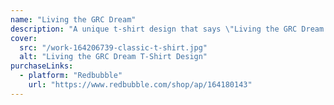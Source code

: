 ```yaml
---
name: "Living the GRC Dream"
description: "A unique t-shirt design that says \"Living the GRC Dream: Compliance Never Sleeps\"."
cover:
  src: "/work-164206739-classic-t-shirt.jpg"
  alt: "Living the GRC Dream T-Shirt Design"
purchaseLinks:
  - platform: "Redbubble"
    url: "https://www.redbubble.com/shop/ap/164180143"
---
```


